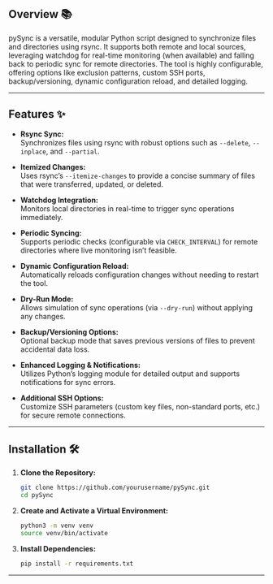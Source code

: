 ## Overview 📚

pySync is a versatile, modular Python script designed to synchronize files and directories using rsync. It supports both remote and local sources, leveraging watchdog for real-time monitoring (when available) and falling back to periodic sync for remote directories. The tool is highly configurable, offering options like exclusion patterns, custom SSH ports, backup/versioning, dynamic configuration reload, and detailed logging.

---

## Features ✨

- **Rsync Sync:**  
  Synchronizes files using rsync with robust options such as `--delete`, `--inplace`, and `--partial`.

- **Itemized Changes:**  
  Uses rsync’s `--itemize-changes` to provide a concise summary of files that were transferred, updated, or deleted.

- **Watchdog Integration:**  
  Monitors local directories in real-time to trigger sync operations immediately.

- **Periodic Syncing:**  
  Supports periodic checks (configurable via `CHECK_INTERVAL`) for remote directories where live monitoring isn’t feasible.

- **Dynamic Configuration Reload:**  
  Automatically reloads configuration changes without needing to restart the tool.

- **Dry-Run Mode:**  
  Allows simulation of sync operations (via `--dry-run`) without applying any changes.

- **Backup/Versioning Options:**  
  Optional backup mode that saves previous versions of files to prevent accidental data loss.

- **Enhanced Logging & Notifications:**  
  Utilizes Python’s logging module for detailed output and supports notifications for sync errors.

- **Additional SSH Options:**  
  Customize SSH parameters (custom key files, non-standard ports, etc.) for secure remote connections.

---

## Installation 🛠

1. **Clone the Repository:**

    ```bash
    git clone https://github.com/yourusername/pySync.git
    cd pySync
    ```

2. **Create and Activate a Virtual Environment:**

    ```bash
    python3 -m venv venv
    source venv/bin/activate
    ```

3. **Install Dependencies:**

    ```bash
    pip install -r requirements.txt
    ```

---